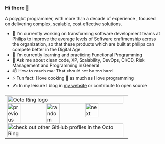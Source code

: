 ### Hi there 👋

<!--
**aravind666/aravind666** is a ✨ _special_ ✨ repository because its `README.md` (this file) appears on your GitHub profile.
-->

A polyglot programmer, with more than a decade of experience ,
focused on delivering complex, scalable, cost-effective solutions.

- 🔭 I’m currently working on transforming software development teams at Philips to improve the average levels of Software craftmenship across the organization, so that these products which are built at philips can compete better in the Digital Age.
- 🌱 I’m currently learning and practicing Functional Programming 
- 💬 Ask me about clean code, XP, Scalability, DevOps, CI/CD, Risk Management and Programming in General
- 📫 How to reach me: That should not be too hard
- ⚡ Fun fact: I love cooking 🥘 as much as I love programming 
- ✍️ In my leisure I blog in [my website](https://www.aravindhu.com/) or contribute to open source


<table><tbody><tr><td><a href="https://octo-ring.com/"><img src="https://octo-ring.com/static/img/widget/top.png" width="99%" alt="Octo Ring logo" align="top"></a><br><a href="https://octo-ring.com/p/aravind666/prev"><img src="https://octo-ring.com/static/img/widget/prev.png" width="33%" alt="previous" align="top" title="previous profile"></a><a href="https://octo-ring.com/p/aravind666/random"><img src="https://octo-ring.com/static/img/widget/random.png" width="33%" alt="random" align="top" title="random profile"></a><a href="https://octo-ring.com/p/aravind666/next"><img src="https://octo-ring.com/static/img/widget/next.png" width="33%" alt="next" align="top" title="next profile"></a><br><a href="https://octo-ring.com/"><img src="https://octo-ring.com/static/img/widget/bottom.png" width="99%" alt="check out other GitHub profiles in the Octo Ring" align="top"></a></td></tr></tbody></table>
